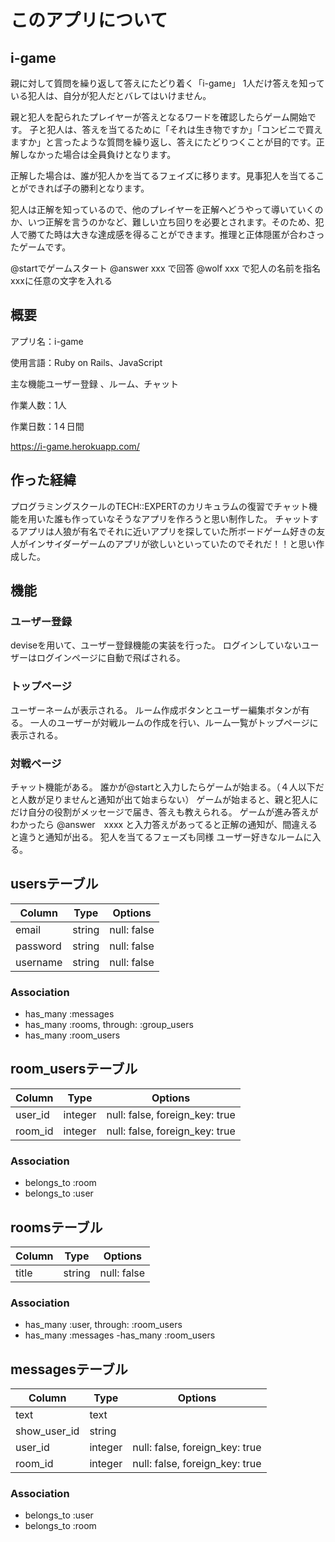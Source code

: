 # このアプリについて
## i-game
親に対して質問を繰り返して答えにたどり着く「i-game」
1人だけ答えを知っている犯人は、自分が犯人だとバレてはいけません。

親と犯人を配られたプレイヤーが答えとなるワードを確認したらゲーム開始です。
子と犯人は、答えを当てるために「それは生き物ですか」「コンビニで買えますか」と言ったような質問を繰り返し、答えにたどりつくことが目的です。正解しなかった場合は全員負けとなります。

正解した場合は、誰が犯人かを当てるフェイズに移ります。見事犯人を当てることができれば子の勝利となります。

犯人は正解を知っているので、他のプレイヤーを正解へどうやって導いていくのか、いつ正解を言うのかなど、難しい立ち回りを必要とされます。そのため、犯人で勝てた時は大きな達成感を得ることができます。推理と正体隠匿が合わさったゲームです。

@startでゲームスタート
@answer xxx で回答
@wolf xxx で犯人の名前を指名
xxxに任意の文字を入れる

## 概要
アプリ名：i-game

使用言語：Ruby on Rails、JavaScript

主な機能ユーザー登録 、ルーム、チャット

作業人数：1人

作業日数：1４日間

https://i-game.herokuapp.com/

## 作った経緯
プログラミングスクールのTECH::EXPERTのカリキュラムの復習でチャット機能を用いた誰も作っていなそうなアプリを作ろうと思い制作した。
チャットするアプリは人狼が有名でそれに近いアプリを探していた所ボードゲーム好きの友人がインサイダーゲームのアプリが欲しいといっていたのでそれだ！！と思い作成した。
## 機能
### ユーザー登録
deviseを用いて、ユーザー登録機能の実装を行った。 ログインしていないユーザーはログインページに自動で飛ばされる。
### トップページ
ユーザーネームが表示される。
ルーム作成ボタンとユーザー編集ボタンが有る。
一人のユーザーが対戦ルームの作成を行い、ルーム一覧がトップページに表示される。
### 対戦ページ
チャット機能がある。
誰かが@startと入力したらゲームが始まる。（４人以下だと人数が足りませんと通知が出て始まらない）
ゲームが始まると、親と犯人にだけ自分の役割がメッセージで届き、答えも教えられる。
ゲームが進み答えがわかったら
@answer　xxxx
と入力答えがあってると正解の通知が、間違えると違うと通知が出る。
犯人を当てるフェーズも同様
ユーザー好きなルームに入る。
## usersテーブル
|Column|Type|Options|
|------|----|-------|
|email|string|null: false|
|password|string|null: false|
|username|string|null: false|
### Association
- has_many :messages
- has_many :rooms, through: :group_users
- has_many :room_users

## room_usersテーブル

|Column|Type|Options|
|------|----|-------|
|user_id|integer|null: false, foreign_key: true|
|room_id|integer|null: false, foreign_key: true|

### Association
- belongs_to :room
- belongs_to :user

## roomsテーブル
|Column|Type|Options|
|------|----|-------|
|title|string|null: false|
### Association
- has_many :user,  through:  :room_users
- has_many  :messages
-has_many :room_users
## messagesテーブル
|Column|Type|Options|
|------|----|-------|
|text|text|
|show_user_id|string|
|user_id|integer|null: false, foreign_key: true|
|room_id|integer|null: false, foreign_key: true|
### Association
- belongs_to :user
- belongs_to :room